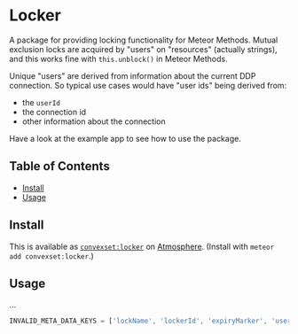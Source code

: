 # Locker

A package for providing locking functionality for Meteor Methods. Mutual exclusion locks are acquired by "users" on "resources" (actually strings), and this works fine with `this.unblock()` in Meteor Methods.

Unique "users" are derived from information about the current DDP connection. So typical use cases would have "user ids" being derived from:
 - the `userId`
 - the connection id
 - other information about the connection

Have a look at the example app to see how to use the package.

## Table of Contents

- [Install](#install)
- [Usage](#usage)

## Install

This is available as [`convexset:locker`](https://atmospherejs.com/convexset/locker) on [Atmosphere](https://atmospherejs.com/). (Install with `meteor add convexset:locker`.)

## Usage

...

```javascript
INVALID_META_DATA_KEYS = ['lockName', 'lockerId', 'expiryMarker', 'userId', 'connectionId'];
```